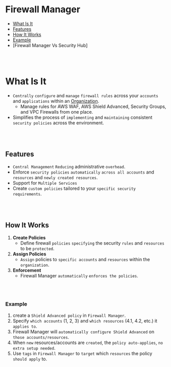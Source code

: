# Firewall Manager
* [What Is It](#what-is-it)
* [Features](#features)
* [How It Works](#how-it-works)
* [Example](#example)
* [Firewall Manager Vs Security Hub]

<br><br>

# What Is It
* `Centrally` `configure` and `manage` `firewall rules` across your `accounts` and `applications` within an [Organization](./Organization.md).
    * Manage rules for AWS WAF, AWS Shield Advanced, Security Groups, and VPC Firewalls from one place.
* Simplifies the process of `implementing` and `maintaining` consistent `security policies` across the environment.

<br><br>

## Features
* `Central Management` `Reducing` administrative `overhead`.
* Enforce `security policies` `automatically` `across all accounts` and `resources` and `newly created resources`.
* Support for `Multiple Services`
* Create `custom policies` tailored to your `specific security requirements`.

<br><br>

## How It Works
1. **Create Policies** 
    * Define firewall `policies` `specifying` the security `rules` and `resources` to be `protected`.
2. **Assign Policies** 
    * `Assign` policies to `specific accounts` and `resources` within the `organization`.
3. **Enforcement** 
    * Firewall Manager `automatically` `enforces the policies`.

<br><br>

### Example
1. create a `Shield Advanced policy` in `Firewall Manager`.
2. Specify `which accounts` (1, 2, 3) and `which resources` (4.1, 4.2, etc.) it `applies to`.
3. Firewall Manager will `automatically configure Shield Advanced` on `those accounts/resources`.
4. When `new` resources/accounts are `created`, the `policy auto-applies`, `no extra setup needed`.
5. Use `tags` in `Firewall Manager` to `target` which `resources` the policy `should apply` to.